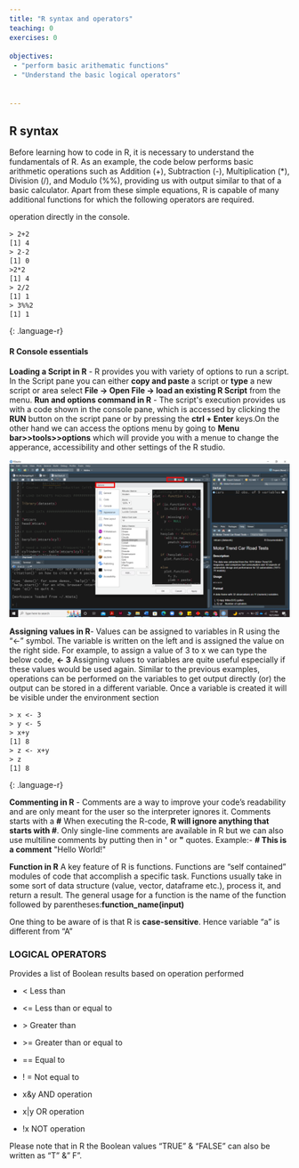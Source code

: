 ```yaml
---
title: "R syntax and operators"
teaching: 0
exercises: 0

objectives:
 - "perform basic arithematic functions"
 - "Understand the basic logical operators"


---
```

## R syntax 
Before learning how to code in R, it is necessary to understand the fundamentals of R. As an example, the code below performs basic arithmetic operations such as Addition (+), Subtraction (-), Multiplication (*), Division (/), and Modulo (%%), providing us with output similar to that of a basic calculator. Apart from these simple equations, R is capable of many additional functions for which the following operators are required.

operation directly in the console.
 ~~~
 > 2+2
 [1] 4
 > 2-2
 [1] 0
 >2*2
 [1] 4
 > 2/2
 [1] 1
 > 3%%2
 [1] 1

 ~~~
{: .language-r}

#### R Console essentials 
**Loading a Script in R** - R provides you with variety of options to run a script. In the Script pane you can either **copy and paste** a script or **type** a new script or area select **File → Open File → load an existing R Script** from the menu. 
**Run and options command in R** - The script's execution provides us with a code shown in the console pane, which is accessed by clicking the **RUN** button on the script pane or by pressing the **ctrl + Enter** keys.On the other hand we can access the options menu by going to **Menu bar>>tools>>options** which will provide you with a menue to change the apperance, accessibility and other settings of the R studio.


![Rstudio run command](../fig/02_run_interface.png)

**Assigning values in R**- Values can be assigned to variables in R using the “<-” symbol. The variable is written on the left 
and is assigned the value on the right side. 
For example, to assign a value of 3 to x we can type the below code, **<- 3**
Assigning values to variables are quite useful especially if these values would be used again. 
Similar to the previous examples, operations can be performed on the variables to get output 
directly (or) the output can be stored in a different variable. 
Once a variable is created it will be visible under the environment section
~~~
> x <- 3
> y <- 5
> x+y
[1] 8
> z <- x+y
> z
[1] 8

 ~~~
{: .language-r}

**Commenting in R** - 
Comments are a way to improve your code’s readability and are only meant for the user so the interpreter ignores it. Comments starts with a **#** When executing the R-code, **R will ignore anything that starts with #**. Only single-line comments are available in R but we can also use multiline comments by putting then in **'** or **"** quotes.
Example:- **# This is a comment**
"Hello World!"

**Function in R**
A key feature of R is functions. Functions are “self contained” modules of code that accomplish a specific task. Functions usually take in some sort of data structure (value, vector, dataframe etc.), process it, and return a result.
The general usage for a function is the name of the function followed by parentheses:**function_name(input)**

One thing to be aware of is that R is **case-sensitive**. Hence variable “a” is different from “A”

### LOGICAL OPERATORS
Provides a list of Boolean results based on operation performed 
- < Less than

- <= Less than or equal to 

- \>  Greater than

- \>= Greater than or equal to
 
- ==  Equal to

- ! = Not equal to

- x&y  AND operation

- x\|y  OR operation 

- !x  NOT operation

Please note that in R the Boolean values “TRUE” & “FALSE” can also be written as “T” &” F”.



